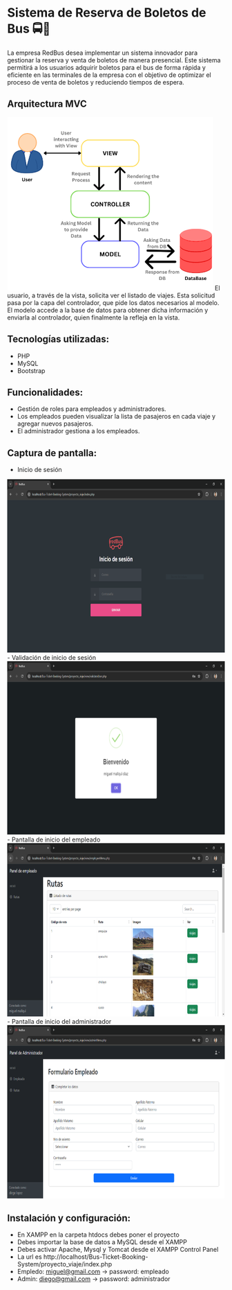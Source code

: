 # Sistema de Reserva de Boletos de Bus 🚍🎫
La empresa RedBus desea implementar un sistema innovador para gestionar la reserva y venta de boletos de manera presencial. Este sistema permitirá a los usuarios adquirir boletos para el bus de forma rápida y eficiente en las terminales de la empresa con el objetivo de optimizar el proceso de venta de boletos y reduciendo tiempos de espera.

## Arquitectura MVC
<img src="https://github.com/miguelmallquidiaz/Bus-Ticket-Booking-System/blob/main/img/mvc.png" height="400px" alt="MVC Architecture">
El usuario, a través de la vista, solicita ver el listado de viajes. Esta solicitud pasa por la capa del controlador, que pide los datos necesarios al modelo. El modelo accede a la base de datos para obtener dicha información y enviarla al controlador, quien finalmente la refleja en la vista.

## Tecnologías utilizadas:
- PHP
- MySQL
- Bootstrap 

## Funcionalidades:
- Gestión de roles para empleados y administradores.
- Los empleados pueden visualizar la lista de pasajeros en cada viaje y agregar nuevos pasajeros.
- El administrador gestiona a los empleados.

## Captura de pantalla:
- Inicio de sesión
<img src="https://github.com/miguelmallquidiaz/Bus-Ticket-Booking-System/blob/main/img/img1.PNG" height="400px" alt="login">
- Validación de inicio de sesión
<img src="https://github.com/miguelmallquidiaz/Bus-Ticket-Booking-System/blob/main/img/img2.PNG" height="400px" alt="validation">
- Pantalla de inicio del empleado
<img src="https://github.com/miguelmallquidiaz/Bus-Ticket-Booking-System/blob/main/img/img3.PNG" height="400px" alt="employee">
- Pantalla de inicio del administrador
<img src="https://github.com/miguelmallquidiaz/Bus-Ticket-Booking-System/blob/main/img/img4.PNG" height="400px" alt="admin">

## Instalación y configuración:
- En XAMPP en la carpeta htdocs debes poner el proyecto
- Debes importar la base de datos a MySQL desde el XAMPP
- Debes activar Apache, Mysql y Tomcat desde el XAMPP Control Panel
- La url es http://localhost/Bus-Ticket-Booking-System/proyecto_viaje/index.php
- Empledo: miguel@gmail.com -> password: empleado
- Admin: diego@gmail.com -> password: administrador
